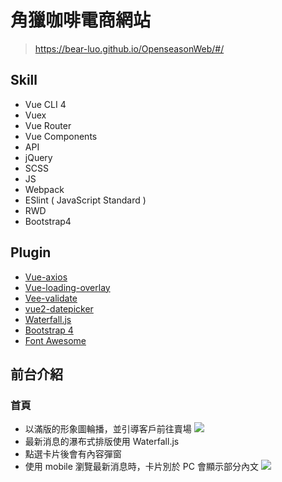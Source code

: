 # 角獵咖啡電商網站
> https://bear-luo.github.io/OpenseasonWeb/#/

## Skill
* Vue CLI 4
* Vuex
* Vue Router
* Vue Components
* API
* jQuery
* SCSS
* JS
* Webpack
* ESlint ( JavaScript Standard )
* RWD
* Bootstrap4

## Plugin
* [Vue-axios](https://github.com/axios/axios)
* [Vue-loading-overlay](https://github.com/ankurk91/vue-loading-overlay)
* [Vee-validate](https://github.com/baianat/vee-validate)
* [vue2-datepicker](https://github.com/mengxiong10/vue2-datepicker)
* [Waterfall.js](http://raphamorim.io/waterfall.js/)
* [Bootstrap 4](https://getbootstrap.com/)
* [Font Awesome](https://fontawesome.com/)

## 前台介紹
### 首頁
* 以滿版的形象圖輪播，並引導客戶前往賣場
![](https://user-images.githubusercontent.com/61472045/89052882-ed642e00-d388-11ea-8433-30bfe79c4e61.png)
* 最新消息的瀑布式排版使用 Waterfall.js
* 點選卡片後會有內容彈窗
* 使用 mobile 瀏覽最新消息時，卡片別於 PC 會顯示部分內文
![](https://user-images.githubusercontent.com/61472045/89059539-f4dd0480-d393-11ea-86fc-c3bde541f152.png)
